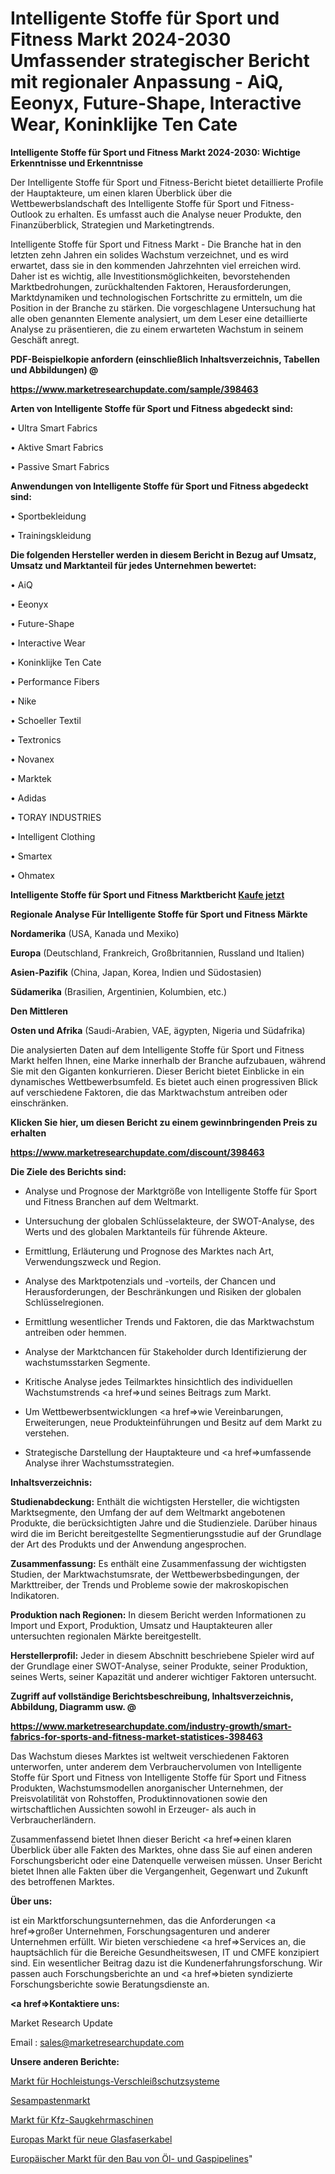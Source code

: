 # Intelligente Stoffe für Sport und Fitness Markt 2024-2030 Umfassender strategischer Bericht mit regionaler Anpassung - AiQ, Eeonyx, Future-Shape, Interactive Wear, Koninklijke Ten Cate

<strong>Intelligente Stoffe für Sport und Fitness Markt 2024-2030: Wichtige Erkenntnisse und Erkenntnisse</strong>

Der Intelligente Stoffe für Sport und Fitness-Bericht bietet detaillierte Profile der Hauptakteure, um einen klaren Überblick über die Wettbewerbslandschaft des Intelligente Stoffe für Sport und Fitness-Outlook zu erhalten. Es umfasst auch die Analyse neuer Produkte, den Finanzüberblick, Strategien und Marketingtrends.

Intelligente Stoffe für Sport und Fitness Markt - Die Branche hat in den letzten zehn Jahren ein solides Wachstum verzeichnet, und es wird erwartet, dass sie in den kommenden Jahrzehnten viel erreichen wird. Daher ist es wichtig, alle Investitionsmöglichkeiten, bevorstehenden Marktbedrohungen, zurückhaltenden Faktoren, Herausforderungen, Marktdynamiken und technologischen Fortschritte zu ermitteln, um die Position in der Branche zu stärken. Die vorgeschlagene Untersuchung hat alle oben genannten Elemente analysiert, um dem Leser eine detaillierte Analyse zu präsentieren, die zu einem erwarteten Wachstum in seinem Geschäft anregt.



<strong><b>PDF-Beispielkopie anfordern (einschließlich Inhaltsverzeichnis, Tabellen und Abbildungen) @ </b></strong>

<strong><a href=https://www.marketresearchupdate.com/sample/398463>

<strong>https://www.marketresearchupdate.com/sample/398463</u></a></strong></strong>



<strong>Arten von Intelligente Stoffe für Sport und Fitness abgedeckt sind:</strong>

• Ultra Smart Fabrics

• Aktive Smart Fabrics

• Passive Smart Fabrics



<strong>Anwendungen von Intelligente Stoffe für Sport und Fitness abgedeckt sind:</strong>

• Sportbekleidung

• Trainingskleidung



<strong>Die folgenden Hersteller werden in diesem Bericht in Bezug auf Umsatz, Umsatz und Marktanteil für jedes Unternehmen bewertet:</strong>

• AiQ

• Eeonyx

• Future-Shape

• Interactive Wear

• Koninklijke Ten Cate

• Performance Fibers

• Nike

• Schoeller Textil

• Textronics

• Novanex

• Marktek

• Adidas

• TORAY INDUSTRIES

• Intelligent Clothing

• Smartex

• Ohmatex



<strong>Intelligente Stoffe für Sport und Fitness Marktbericht <a href=https://www.marketresearchupdate.com/buynow/398463>Kaufe jetzt</a></strong>



<strong>Regionale Analyse Für Intelligente Stoffe für Sport und Fitness Märkte</strong>



<strong>Nordamerika</strong> (USA, Kanada und Mexiko)



<strong>Europa</strong> (Deutschland, Frankreich, Großbritannien, Russland und Italien)



<strong>Asien-Pazifik</strong> (China, Japan, Korea, Indien und Südostasien)



<strong>Südamerika</strong> (Brasilien, Argentinien, Kolumbien, etc.)



<strong>Den Mittleren</strong> 

<strong>Osten und Afrika</strong> (Saudi-Arabien, VAE, ägypten, Nigeria und Südafrika)

Die analysierten Daten auf dem Intelligente Stoffe für Sport und Fitness Markt helfen Ihnen, eine Marke innerhalb der Branche aufzubauen, während Sie mit den Giganten konkurrieren. Dieser Bericht bietet Einblicke in ein dynamisches Wettbewerbsumfeld. Es bietet auch einen progressiven Blick auf verschiedene Faktoren, die das Marktwachstum antreiben oder einschränken.



<strong>Klicken Sie hier, um diesen Bericht zu einem gewinnbringenden Preis zu erhalten
</strong>

<strong><a href=https://www.marketresearchupdate.com/discount/398463>https://www.marketresearchupdate.com/discount/398463</b></u></strong></a>



<strong>Die Ziele des Berichts sind:</strong>

- Analyse und Prognose der Marktgröße von Intelligente Stoffe für Sport und Fitness Branchen auf dem Weltmarkt.

- Untersuchung der globalen Schlüsselakteure, der SWOT-Analyse, des Werts und des globalen Marktanteils für führende Akteure.

- Ermittlung, Erläuterung und Prognose des Marktes nach Art, Verwendungszweck und Region.

- Analyse des Marktpotenzials und -vorteils, der Chancen und Herausforderungen, der Beschränkungen und Risiken der globalen Schlüsselregionen.

- Ermittlung wesentlicher Trends und Faktoren, die das Marktwachstum antreiben oder hemmen.

- Analyse der Marktchancen für Stakeholder durch Identifizierung der wachstumsstarken Segmente.

- Kritische Analyse jedes Teilmarktes hinsichtlich des individuellen Wachstumstrends <a href=>und</a> seines Beitrags zum Markt.

- Um Wettbewerbsentwicklungen <a href=>wie</a> Vereinbarungen, Erweiterungen, neue Produkteinführungen und Besitz auf dem Markt zu verstehen.

- Strategische Darstellung der Hauptakteure und <a href=>umfas</a>sende Analyse ihrer Wachstumsstrategien.



<strong>Inhaltsverzeichnis:</strong>



<strong>Studienabdeckung:</strong> Enthält die wichtigsten Hersteller, die wichtigsten Marktsegmente, den Umfang der auf dem Weltmarkt angebotenen Produkte, die berücksichtigten Jahre und die Studienziele. Darüber hinaus wird die im Bericht bereitgestellte Segmentierungsstudie auf der Grundlage der Art des Produkts und der Anwendung angesprochen.



<strong>Zusammenfassung:</strong> Es enthält eine Zusammenfassung der wichtigsten Studien, der Marktwachstumsrate, der Wettbewerbsbedingungen, der Markttreiber, der Trends und Probleme sowie der makroskopischen Indikatoren.



<strong>Produktion nach Regionen:</strong> In diesem Bericht werden Informationen zu Import und Export, Produktion, Umsatz und Hauptakteuren aller untersuchten regionalen Märkte bereitgestellt.



<strong>Herstellerprofil:</strong> Jeder in diesem Abschnitt beschriebene Spieler wird auf der Grundlage einer SWOT-Analyse, seiner Produkte, seiner Produktion, seines Werts, seiner Kapazität und anderer wichtiger Faktoren untersucht.



<strong><b>Zugriff auf vollständige Berichtsbeschreibung, Inhaltsverzeichnis, Abbildung, Diagramm usw. @ </b></strong>

<strong><a href=https://www.marketresearchupdate.com/industry-growth/smart-fabrics-for-sports-and-fitness-market-statistices-398463>https://www.marketresearchupdate.com/industry-growth/smart-fabrics-for-sports-and-fitness-market-statistices-398463</a></strong>

Das Wachstum dieses Marktes ist weltweit verschiedenen Faktoren unterworfen, unter anderem dem Verbrauchervolumen von Intelligente Stoffe für Sport und Fitness von Intelligente Stoffe für Sport und Fitness Produkten, Wachstumsmodellen anorganischer Unternehmen, der Preisvolatilität von Rohstoffen, Produktinnovationen sowie den wirtschaftlichen Aussichten sowohl in Erzeuger- als auch in Verbraucherländern.

Zusammenfassend bietet Ihnen dieser Bericht <a href=>einen</a> klaren Überblick über alle Fakten des Marktes, ohne dass Sie auf einen anderen Forschungsbericht oder eine Datenquelle verweisen müssen. Unser Bericht bietet Ihnen alle Fakten über die Vergangenheit, Gegenwart und Zukunft des betroffenen Marktes.



<strong>Über uns:</strong>

 ist ein Marktforschungsunternehmen, das die Anforderungen <a href=>großer</a> Unternehmen, Forschungsagenturen und anderer Unternehmen erfüllt. Wir bieten verschiedene <a href=>Services</a> an, die hauptsächlich für die Bereiche Gesundheitswesen, IT und CMFE konzipiert sind. Ein wesentlicher Beitrag dazu ist die Kundenerfahrungsforschung. Wir passen auch Forschungsberichte an und <a href=>bieten</a> syndizierte Forschungsberichte sowie Beratungsdienste an.



<strong><a href=>Kontaktiere uns:</a></strong>

Market Research Update

Email : sales@marketresearchupdate.com



<strong>Unsere anderen Berichte:</strong>

<a href=https://www.linkedin.com/pulse/heavy-duty-wear-protection-systems-market-analyzing>Markt für Hochleistungs-Verschleißschutzsysteme</a>

<a href=https://www.linkedin.com/pulse/sesame-paste-market-outlooks-2023-size-players>Sesampastenmarkt</a>

<a href=https://www.linkedin.com/pulse/automotive-suction-sweepers-market-size-share-outlook>Markt für Kfz-Saugkehrmaschinen</a>

<a href=https://www.linkedin.com/pulse/europe-new-fiber-optic-cables-market>Europas Markt für neue Glasfaserkabel</a>

<a href=https://www.linkedin.com/pulse/europe-oil-gas-pipeline-fabrication-construction-market>Europäischer Markt für den Bau von Öl- und Gaspipelines</a>"
